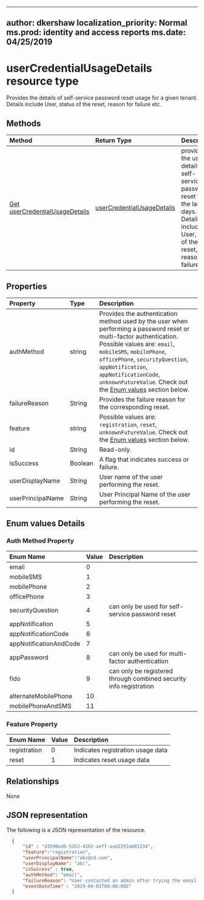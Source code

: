 
---
author: dkershaw
localization_priority: Normal
ms.prod: identity and access reports
ms.date: 04/25/2019
---

# userCredentialUsageDetails resource type

Provides the details of self-service password reset usage for a given tenant. Details include User, status of the reset, reason for failure etc.

## Methods

| Method       | Return Type | Description |
|:-------------|:------------|:------------|
| [Get userCredentialUsageDetails](../api/usercredentialusagedetails_get.md) | [userCredentialUsageDetails](usercredentialusagedetails.md) | provides the usage details on self-service password reset for the last 30 days. Details include User, status of the reset, reason for failure etc. |


## Properties
| Property     | Type        | Description | 
|:-------------|:------------|:------------|
|authMethod|string|Provides the authentication method used by the user when performing a password reset or multi-factor authentication. Possible values are: `email`, `mobileSMS`, `mobilePhone`, `officePhone`, `securityQuestion`, `appNotification`, `appNotificationCode`, `unknownFutureValue`. Check out the [Enum values](#Enum-values-Details) section below.|
|failureReason|String|Provides the failure reason for the corresponding reset.|
|feature|string| Possible values are: `registration`, `reset`, `unknownFutureValue`. Check out the [Enum values](#Enum-values-Details) section below. |
|id|String| Read-only.|Unique Id of the activity.|
|isSuccess|Boolean|A flag that indicates success or failure.|
|userDisplayName|String|User name of the user performing the reset.|
|userPrincipalName|String|User Principal Name of the user performing the reset.|

## Enum values Details
### Auth Method Property
| Enum Name | Value | Description
| :---------|:-------|:----------
email|0
mobileSMS|1
mobilePhone|2
officePhone|3
securityQuestion|4|can only be used for self-service password reset
appNotification|5
appNotificationCode|6
appNotificationAndCode|7
appPassword|8|can only be used for multi-factor authentication
fido|9|can only be registered through combined security info registration
alternateMobilePhone|10
mobilePhoneAndSMS|11


### Feature Property
| Enum Name | Value | Description
| :---------|:-------|:----------
registration|0| Indicates registration usage data
reset|1| Indicates reset usage data

## Relationships

None


## JSON representation


The following is a JSON representation of the resource.

<!-- {
  "blockType": "resource",
  "optionalProperties": [

  ],
  "@odata.type": "microsoft.graph.userCredentialUsageDetails"
}-->

```json
  {
      "id" : "d3590ed6-52b3-4102-aeff-aad2292ab01234",
      "feature":"registration",
      "userPrincipalName":"abc@cd.com",
      "userDisplayName": "abc",
      "isSuccess" : true,
      "authMethod": "email",
      "failureReason": "User contacted an admin after trying the email verification option",
      "eventDateTime" : "2019-04-01T00:00:00Z"
  }

```

<!-- uuid: 8fcb5dbc-d5aa-4681-8e31-b001d5168d79
2015-10-25 14:57:30 UTC -->
<!-- {
  "type": "#page.annotation",
  "description": "userCredentialUsageDetails resource",
  "keywords": "",
  "section": "documentation",
  "tocPath": ""
}-->
